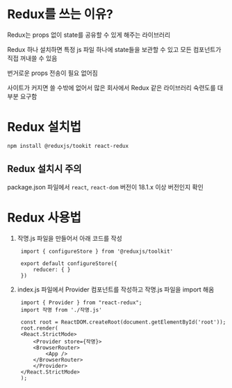 # Redux를 쓰는 이유?
Redux는 props 없이 state를 공유할 수 있게 해주는 라이브러리

Redux 하나 설치하면 특정 js 파일 하나에 state들을 보관할 수 있고 모든 컴포넌트가 직접 꺼내쓸 수 있음

번거로운 props 전송이 필요 없어짐

사이트가 커지면 쓸 수밖에 없어서 많은 회사에서 Redux 같은 라이브러리 숙련도를 대부분 요구함

# Redux 설치법
`npm install @reduxjs/tookit react-redux`

## Redux 설치시 주의
package.json 파일에서 `react`, `react-dom` 버전이 18.1.x 이상 버전인지 확인

# Redux 사용법
1. 작명.js 파일을 만들어서 아래 코드를 작성

        import { configureStore } from '@reduxjs/toolkit'

        export default configureStore({
            reducer: { }
        })

2. index.js 파일에서 Provider 컴포넌트를 작성하고 작명.js 파일을 import 해옴

        import { Provider } from "react-redux";
        import 작명 from './작명.js'

        const root = ReactDOM.createRoot(document.getElementById('root'));
        root.render(
        <React.StrictMode>
            <Provider store={작명}>
            <BrowserRouter>
                <App />
            </BrowserRouter>
            </Provider>
        </React.StrictMode>
        ); 